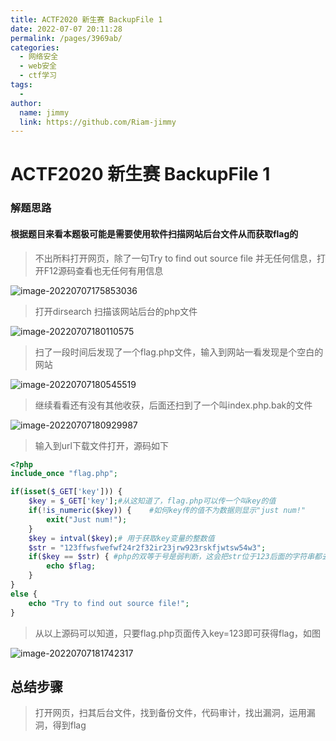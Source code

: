 ```yaml
---
title: ACTF2020 新生赛 BackupFile 1
date: 2022-07-07 20:11:28
permalink: /pages/3969ab/
categories:
  - 网络安全
  - web安全
  - ctf学习
tags:
  - 
author: 
  name: jimmy
  link: https://github.com/Riam-jimmy
---
```

# ACTF2020 新生赛 BackupFile 1

### 解题思路

#### 根据题目来看本题极可能是需要使用软件扫描网站后台文件从而获取flag的

> 不出所料打开网页，除了一句Try to find out source file 并无任何信息，打开F12源码查看也无任何有用信息

![image-20220707175853036](https://cdn.jsdelivr.net/gh/Riam-jimmy/picture/img/image-20220707175853036.png)

> 打开dirsearch 扫描该网站后台的php文件

![image-20220707180110575](https://cdn.jsdelivr.net/gh/Riam-jimmy/picture/img/image-20220707180110575.png)

> 扫了一段时间后发现了一个flag.php文件，输入到网站一看发现是个空白的网站

![image-20220707180545519](https://cdn.jsdelivr.net/gh/Riam-jimmy/picture/img/image-20220707180545519.png)

> 继续看看还有没有其他收获，后面还扫到了一个叫index.php.bak的文件

![image-20220707180929987](https://cdn.jsdelivr.net/gh/Riam-jimmy/picture/img/image-20220707180929987.png)

> 输入到url下载文件打开，源码如下

```php
<?php
include_once "flag.php";

if(isset($_GET['key'])) {
    $key = $_GET['key'];#从这知道了，flag.php可以传一个叫key的值
    if(!is_numeric($key)) {    #如何key传的值不为数据则显示"just num!"
        exit("Just num!");
    }
    $key = intval($key);# 用于获取key变量的整数值
    $str = "123ffwsfwefwf24r2f32ir23jrw923rskfjwtsw54w3";
    if($key == $str) { #php的双等于号是弱判断，这会把str位于123后面的字符串都去掉然后再跟key值比较
        echo $flag; 
    }
}
else {
    echo "Try to find out source file!";
}

```

> 从以上源码可以知道，只要flag.php页面传入key=123即可获得flag，如图

![image-20220707181742317](https://cdn.jsdelivr.net/gh/Riam-jimmy/picture/img/image-20220707181742317.png)

## 总结步骤

> 打开网页，扫其后台文件，找到备份文件，代码审计，找出漏洞，运用漏洞，得到flag
